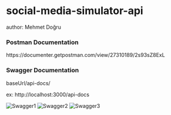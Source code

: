 # social-media-simulator-api

author: Mehmet Doğru


<h3>Postman Documentation</h3>
<p>https://documenter.getpostman.com/view/27310189/2s93sZ8ExL</p>

<h3>Swagger Documentation</h3>
<p>baseUrl/api-docs/</p>
<p>ex: http://localhost:3000/api-docs</p>

<img src="https://res.cloudinary.com/dyncpv0jv/image/upload/v1686508887/social-media-api/posts/6480734caeffa3a8bd6fc5461686508885969_ksuys4.png" alt="Swagger1">

<img src="https://res.cloudinary.com/dyncpv0jv/image/upload/v1686508902/social-media-api/posts/6480734caeffa3a8bd6fc5461686508901201_nmqkx9.png" alt="Swagger2">

<img src="https://res.cloudinary.com/dyncpv0jv/image/upload/v1686508915/social-media-api/posts/6480734caeffa3a8bd6fc5461686508914409_vkb62s.png" alt="Swagger3">
